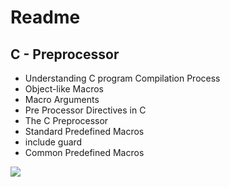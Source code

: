 <h1>Readme</h1>
<h2>C - Preprocessor</h2>
<ul>
<li>Understanding C program Compilation Process</li>
<li>Object-like Macros</li>
<li>Macro Arguments</li>
<li> Pre Processor Directives in C</li>
<li>The C Preprocessor</li>
<li>Standard Predefined Macros</li>
<li>include guard</li>
<li>Common Predefined Macros</li>
</ul>
<a href="https://www.holbertonschool.com/"><img src="https://www.holbertonschool.com/assets/holberton-logo-1cc451260ca3cd297def53f2250a9794810667c7ca7b5fa5879a569a457bf16f.png" /></a>
